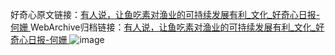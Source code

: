 好奇心原文链接：[有人说，让鱼吃素对渔业的可持续发展有利_文化_好奇心日报-何姗 ](https://www.qdaily.com/articles/11413.html)
WebArchive归档链接：[有人说，让鱼吃素对渔业的可持续发展有利_文化_好奇心日报-何姗 ](http://web.archive.org/web/20171102143407/http://www.qdaily.com:80/articles/11413.html)
![image](http://ww3.sinaimg.cn/large/007d5XDply1g3whhaq2pkj30u02vzhdt)